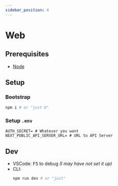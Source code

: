 ```yaml
---
sidebar_position: 4
---
```


# Web

## Prerequisites

- [Node](https://nodejs.org/en)

## Setup

### Bootstrap

```sh
npm i # or "just b"
```

### Setup `.env`

```env
AUTH_SECRET= # Whatever you want
NEXT_PUBLIC_API_SERVER_URL= # URL to API Server
```

## Dev

- VSCode: <kbd>F5</kbd> to debug _(I may have not set it up)_
- CLI:
  ```sh
  npm run dev # or "just"
  ```
